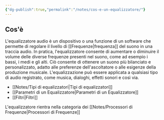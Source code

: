 ```yaml
---
{"dg-publish":true,"permalink":"/notes/cos-e-un-equalizzatore/"}
---
```



## Cos'è

L'equalizzatore audio è un dispositivo o una funzione di un software che permette di regolare il livello di [[Frequenze\|frequenza]] del suono in una traccia audio. In pratica, l'equalizzatore consente di aumentare o diminuire il volume delle diverse frequenze presenti nel suono, come ad esempio i bassi, i medi e gli alti. Ciò consente di ottenere un suono più bilanciato e personalizzato, adatto alle preferenze dell'ascoltatore o alle esigenze della produzione musicale. L'equalizzazione può essere applicata a qualsiasi tipo di audio registrato, come musica, dialoghi, effetti sonori e così via. 

- [[Notes/Tipi di equalizzatori\|Tipi di equalizzatori]]
- [[Parametri di un Equalizzatore\|Parametri di un Equalizzatore]]
- [[Filtri\|Filtri]]

L'equalizzatore rientra nella categoria dei [[Notes/Processori di Frequenze\|Processori di Frequenze]]

